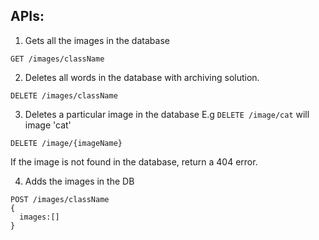 ## APIs:
1. Gets all the images in the database
```
GET /images/className
```

2. Deletes all words in the database with archiving solution. 
```
DELETE /images/className 
```

3. Deletes a particular image in the database
E.g `DELETE /image/cat` will image 'cat'
```
DELETE /image/{imageName}
```
If the image is not found in the database, return a 404 error.

4. Adds the images in the DB
```
POST /images/className
{
  images:[]
}
```
